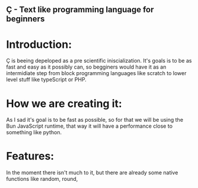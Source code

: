 ## Ç - Text like programming language for beginners

# Introduction:
Ç is beeing depeloped as a pre scientific iniscialization. It's goals is to be as fast and easy as it possibly can, so begginers would have it as an intermidiate step from block programming languages like scratch to lower level stuff like typeScript or PHP.

# How we are creating it:
As I sad it's goal is to be fast as possible, so for that we will be using the Bun JavaScript runtime, that way it will have a performance close to something like python.

# Features:
In the moment there isn't much to it, but there are already some native functions like random, round, 
